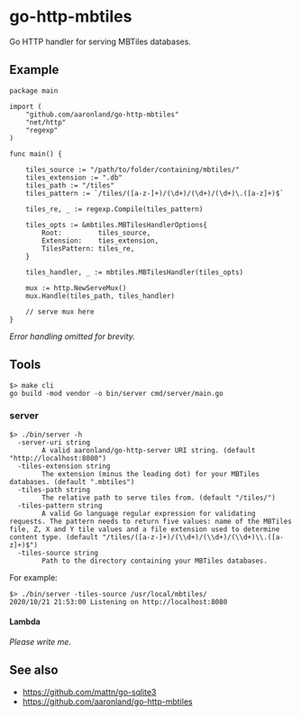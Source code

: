 # go-http-mbtiles

Go HTTP handler for serving MBTiles databases.

## Example

```
package main

import (
	"github.com/aaronland/go-http-mbtiles"
	"net/http"
	"regexp"
)

func main() {

	tiles_source := "/path/to/folder/containing/mbtiles/"
	tiles_extension := ".db"
	tiles_path := "/tiles"
	tiles_pattern := `/tiles/([a-z-]+)/(\d+)/(\d+)/(\d+)\.([a-z]+)$`
	
	tiles_re, _ := regexp.Compile(tiles_pattern)

	tiles_opts := &mbtiles.MBTilesHandlerOptions{
		Root:         tiles_source,
		Extension:    ties_extension,
		TilesPattern: tiles_re,
	}

	tiles_handler, _ := mbtiles.MBTilesHandler(tiles_opts)

	mux := http.NewServeMux()
	mux.Handle(tiles_path, tiles_handler)

	// serve mux here
}
```

_Error handling omitted for brevity._

## Tools

```
$> make cli
go build -mod vendor -o bin/server cmd/server/main.go
```

### server

```
$> ./bin/server -h
  -server-uri string
    	A valid aaronland/go-http-server URI string. (default "http://localhost:8080")
  -tiles-extension string
    	The extension (minus the leading dot) for your MBTiles databases. (default ".mbtiles")
  -tiles-path string
    	The relative path to serve tiles from. (default "/tiles/")
  -tiles-pattern string
    	A valid Go language regular expression for validating requests. The pattern needs to return five values: name of the MBTiles file, Z, X and Y tile values and a file extension used to determine content type. (default "/tiles/([a-z-]+)/(\\d+)/(\\d+)/(\\d+)\\.([a-z]+)$")
  -tiles-source string
    	Path to the directory containing your MBTiles databases.
```	

For example:

```
$> ./bin/server -tiles-source /usr/local/mbtiles/
2020/10/21 21:53:00 Listening on http://localhost:8080
```

#### Lambda

_Please write me._

## See also

* https://github.com/mattn/go-sqlite3
* https://github.com/aaronland/go-http-mbtiles